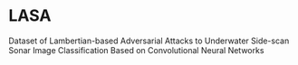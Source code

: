 # LASA
Dataset of Lambertian-based Adversarial Attacks to Underwater Side-scan Sonar Image Classification Based on Convolutional Neural Networks
